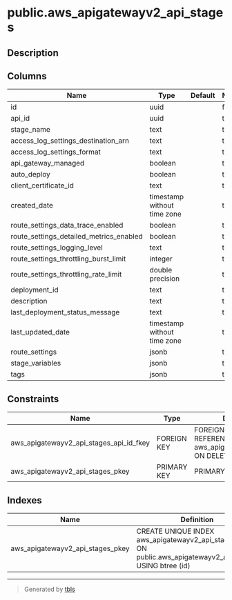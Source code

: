 # public.aws_apigatewayv2_api_stages

## Description

## Columns

| Name | Type | Default | Nullable | Children | Parents | Comment |
| ---- | ---- | ------- | -------- | -------- | ------- | ------- |
| id | uuid |  | false |  |  |  |
| api_id | uuid |  | true |  | [public.aws_apigatewayv2_apis](public.aws_apigatewayv2_apis.md) |  |
| stage_name | text |  | true |  |  |  |
| access_log_settings_destination_arn | text |  | true |  |  |  |
| access_log_settings_format | text |  | true |  |  |  |
| api_gateway_managed | boolean |  | true |  |  |  |
| auto_deploy | boolean |  | true |  |  |  |
| client_certificate_id | text |  | true |  |  |  |
| created_date | timestamp without time zone |  | true |  |  |  |
| route_settings_data_trace_enabled | boolean |  | true |  |  |  |
| route_settings_detailed_metrics_enabled | boolean |  | true |  |  |  |
| route_settings_logging_level | text |  | true |  |  |  |
| route_settings_throttling_burst_limit | integer |  | true |  |  |  |
| route_settings_throttling_rate_limit | double precision |  | true |  |  |  |
| deployment_id | text |  | true |  |  |  |
| description | text |  | true |  |  |  |
| last_deployment_status_message | text |  | true |  |  |  |
| last_updated_date | timestamp without time zone |  | true |  |  |  |
| route_settings | jsonb |  | true |  |  |  |
| stage_variables | jsonb |  | true |  |  |  |
| tags | jsonb |  | true |  |  |  |

## Constraints

| Name | Type | Definition |
| ---- | ---- | ---------- |
| aws_apigatewayv2_api_stages_api_id_fkey | FOREIGN KEY | FOREIGN KEY (api_id) REFERENCES aws_apigatewayv2_apis(id) ON DELETE CASCADE |
| aws_apigatewayv2_api_stages_pkey | PRIMARY KEY | PRIMARY KEY (id) |

## Indexes

| Name | Definition |
| ---- | ---------- |
| aws_apigatewayv2_api_stages_pkey | CREATE UNIQUE INDEX aws_apigatewayv2_api_stages_pkey ON public.aws_apigatewayv2_api_stages USING btree (id) |

---

> Generated by [tbls](https://github.com/k1LoW/tbls)

